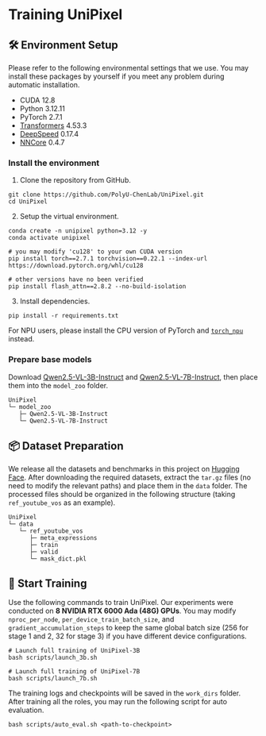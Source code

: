 # Training UniPixel

## 🛠️ Environment Setup

Please refer to the following environmental settings that we use. You may install these packages by yourself if you meet any problem during automatic installation.

- CUDA 12.8
- Python 3.12.11
- PyTorch 2.7.1
- [Transformers](https://github.com/huggingface/transformers) 4.53.3
- [DeepSpeed](https://github.com/microsoft/DeepSpeed) 0.17.4
- [NNCore](https://github.com/yeliudev/nncore) 0.4.7

### Install the environment

1. Clone the repository from GitHub.

```shell
git clone https://github.com/PolyU-ChenLab/UniPixel.git
cd UniPixel
```

2. Setup the virtual environment.

```shell
conda create -n unipixel python=3.12 -y
conda activate unipixel

# you may modify 'cu128' to your own CUDA version
pip install torch==2.7.1 torchvision==0.22.1 --index-url https://download.pytorch.org/whl/cu128

# other versions have no been verified
pip install flash_attn==2.8.2 --no-build-isolation
```

3. Install dependencies.

```shell
pip install -r requirements.txt
```

For NPU users, please install the CPU version of PyTorch and [`torch_npu`](https://github.com/Ascend/pytorch) instead.

### Prepare base models

Download [Qwen2.5-VL-3B-Instruct](https://huggingface.co/Qwen/Qwen2.5-VL-3B-Instruct) and [Qwen2.5-VL-7B-Instruct](https://huggingface.co/Qwen/Qwen2.5-VL-7B-Instruct), then place them into the `model_zoo` folder.

```
UniPixel
└─ model_zoo
   ├─ Qwen2.5-VL-3B-Instruct
   └─ Qwen2.5-VL-7B-Instruct
```

## 📦 Dataset Preparation

We release all the datasets and benchmarks in this project on [Hugging Face](https://huggingface.co/datasets/PolyU-ChenLab/UniPixel-SFT-1M). After downloading the required datasets, extract the `tar.gz` files (no need to modify the relevant paths) and place them in the `data` folder. The processed files should be organized in the following structure (taking `ref_youtube_vos` as an example).

```
UniPixel
└─ data
   └─ ref_youtube_vos
      ├─ meta_expressions
      ├─ train
      ├─ valid
      └─ mask_dict.pkl
```

## 🔮 Start Training

Use the following commands to train UniPixel. Our experiments were conducted on **8 NVIDIA RTX 6000 Ada (48G) GPUs**. You may modify `nproc_per_node`, `per_device_train_batch_size`, and `gradient_accumulation_steps` to keep the same global batch size (256 for stage 1 and 2, 32 for stage 3) if you have different device configurations.

```shell
# Launch full training of UniPixel-3B
bash scripts/launch_3b.sh

# Launch full training of UniPixel-7B
bash scripts/launch_7b.sh
```

The training logs and checkpoints will be saved in the `work_dirs` folder. After training all the roles, you may run the following script for auto evaluation.

```shell
bash scripts/auto_eval.sh <path-to-checkpoint>
```

